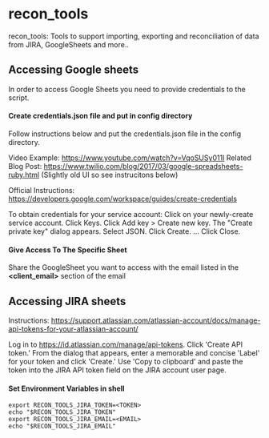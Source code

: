 # recon_tools
 recon_tools: Tools to support importing, exporting and reconciliation of data from JIRA, GoogleSheets and more..

## Accessing Google sheets

 In order to access Google Sheets you need to provide credentials to the script.

#### Create credentials.json file and put in config directory

 Follow instructions below and put the credentials.json file in the config directory.

 Video Example: https://www.youtube.com/watch?v=VqoSUSy011I
 Related Blog Post: https://www.twilio.com/blog/2017/03/google-spreadsheets-ruby.html (Slightly old UI so see instrucitons below)

 Official Instructions: https://developers.google.com/workspace/guides/create-credentials

 To obtain credentials for your service account:
 Click on your newly-create service account.
 Click Keys.
 Click Add key > Create new key. The "Create private key" dialog appears.
 Select JSON.
 Click Create. ...
 Click Close.

#### Give Access To The Specific Sheet

 Share the GoogleSheet you want to access with the email listed in the **<client_email>** section of the email

## Accessing JIRA sheets

Instructions: https://support.atlassian.com/atlassian-account/docs/manage-api-tokens-for-your-atlassian-account/

Log in to https://id.atlassian.com/manage/api-tokens.
Click 'Create API token.'
From the dialog that appears, enter a memorable and concise 'Label' for your token and click 'Create.'
Use 'Copy to clipboard' and paste the token into the JIRA API token field on the JIRA account user page.

#### Set Environment Variables in shell

```
export RECON_TOOLS_JIRA_TOKEN=<TOKEN>
echo "$RECON_TOOLS_JIRA_TOKEN"
export RECON_TOOLS_JIRA_EMAIL=<EMAIL>
echo "$RECON_TOOLS_JIRA_EMAIL"
```
